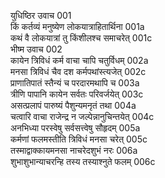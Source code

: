युधिष्ठिर उवाच	001  
किं कर्तव्यं मनुष्येण लोकयात्राहितार्थिना	001a  
कथं वै लोकयात्रां तु किंशीलश्च समाचरेत्	001c  
भीष्म उवाच	002  
कायेन त्रिविधं कर्म वाचा चापि चतुर्विधम्	002a  
मनसा त्रिविधं चैव दश कर्मपथांस्त्यजेत्	002c  
प्राणातिपातं स्तैन्यं च परदारमथापि च	003a  
त्रीणि पापानि कायेन सर्वतः परिवर्जयेत्	003c  
असत्प्रलापं पारुष्यं पैशुन्यमनृतं तथा	004a  
चत्वारि वाचा राजेन्द्र न जल्पेन्नानुचिन्तयेत्	004c  
अनभिध्या परस्वेषु सर्वसत्त्वेषु सौहृदम्	005a  
कर्मणां फलमस्तीति त्रिविधं मनसा चरेत्	005c  
तस्माद्वाक्कायमनसा नाचरेदशुभं नरः	006a  
शुभाशुभान्याचरन्हि तस्य तस्याश्नुते फलम्	006c  

